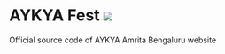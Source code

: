# AYKYA Fest ![](https://komarev.com/ghpvc/?username=AravindVNair99&label=Views)
Official source code of AYKYA Amrita Bengaluru website
